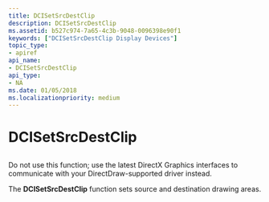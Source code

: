 ```yaml
---
title: DCISetSrcDestClip
description: DCISetSrcDestClip
ms.assetid: b527c974-7a65-4c3b-9048-0096398e90f1
keywords: ["DCISetSrcDestClip Display Devices"]
topic_type:
- apiref
api_name:
- DCISetSrcDestClip
api_type:
- NA
ms.date: 01/05/2018
ms.localizationpriority: medium
---
```


# DCISetSrcDestClip


## <span id="ddk_dcisetsrcdestclip_gg"></span><span id="DDK_DCISETSRCDESTCLIP_GG"></span>


Do not use this function; use the latest DirectX Graphics interfaces to communicate with your DirectDraw-supported driver instead.

The **DCISetSrcDestClip** function sets source and destination drawing areas.

 

 





